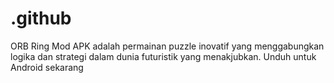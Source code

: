# .github
ORB Ring Mod APK adalah permainan puzzle inovatif yang menggabungkan logika dan strategi dalam dunia futuristik yang menakjubkan. Unduh untuk Android sekarang
